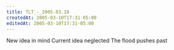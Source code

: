 ```yaml
---
title: TLT_-_2005.03.10
createdAt: 2005-03-10T17:31-05:00
editedAt: 2005-03-10T17:31-05:00
---
```



  New idea in mind
  Current idea neglected
  The flood pushes past

